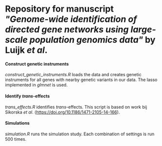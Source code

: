 # Repository for manuscript _"Genome-wide identification of directed gene networks using large-scale population genomics data"_ by Luijk _et al_.

#### Construct genetic instruments

_construct_genetic_instruments.R_ loads the data and creates genetic instruments for all genes with nearby genetic variants in our data. The lasso implemented in _glmnet_ is used.

#### Identify _trans_-effects

_trans_effects.R_ identifies _trans_-effects. This script is based on work bij Sikorska _et al_. (https://doi.org/10.1186/1471-2105-14-166).

#### Simulations

_simulation.R_ runs the simulation study. Each combination of settings is run 500 times.
